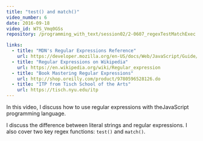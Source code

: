 ```yaml
---
title: "test() and match()"
video_number: 6
date: 2016-09-18
video_id: W7S_Vmq0GSs
repository: /programming_with_text/session02/2-0607_regexTestMatchExec

links:
  - title: "MDN's Regular Expressions Reference"
    url: https://developer.mozilla.org/en-US/docs/Web/JavaScript/Guide/Regular_Expressions
  - title: "Regular Expressions on Wikipedia"
    url: https://en.wikipedia.org/wiki/Regular_expression
  - title: "Book Mastering Regular Expressions"
    url: http://shop.oreilly.com/product/9780596528126.do
  - title: "ITP from Tisch School of the Arts"
    url: https://tisch.nyu.edu/itp
---
```


In this video, I discuss how to use regular expressions with theJavaScript programming language.

I discuss the difference between literal strings and regular expressions.
I also cover two key regex functions: `test()` and `match()`.
